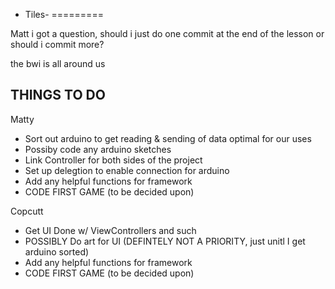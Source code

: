 - Tiles-
=========

Matt i got a question, should i just do one commit at the end of the lesson or should i commit more?

the bwi is all around us


THINGS TO DO 
----------------

Matty

- Sort out arduino to get reading & sending of data optimal for our uses
- Possiby code any arduino sketches
- Link Controller for both sides of the project
- Set up delegtion to enable connection for arduino
- Add any helpful functions for framework
- CODE FIRST GAME (to be decided upon)

Copcutt

- Get UI Done w/ ViewControllers and such
- POSSIBLY Do art for UI (DEFINTELY NOT A PRIORITY, just unitl I get arduino sorted)
- Add any helpful functions for framework
- CODE FIRST GAME (to be decided upon)


